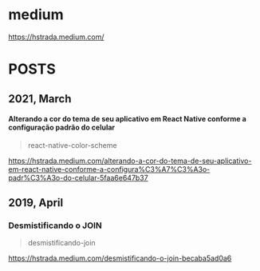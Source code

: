 # medium

https://hstrada.medium.com/

# POSTS

## 2021, March
#### Alterando a cor do tema de seu aplicativo em React Native conforme a configuração padrão do celular
> react-native-color-scheme

https://hstrada.medium.com/alterando-a-cor-do-tema-de-seu-aplicativo-em-react-native-conforme-a-configura%C3%A7%C3%A3o-padr%C3%A3o-do-celular-5faa6e647b37

## 2019, April
### Desmistificando o JOIN
> desmistificando-join

https://hstrada.medium.com/desmistificando-o-join-becaba5ad0a6
